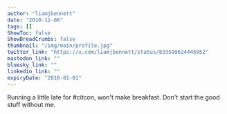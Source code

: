 ```yaml
---
author: "liamjbennett"
date: "2010-11-06"
tags: []
ShowToc: false
ShowBreadCrumbs: false
thumbnail: "/img/main/profile.jpg"
twitter_link: "https://x.com/liamjbennett/status/833599624445952"
mastodon_link: ""
bluesky_link: ""
linkedin_link: ""
expiryDate: "2016-01-01"
---
```


Running a little late for #citcon, won't make breakfast. Don't start the good stuff without me.

